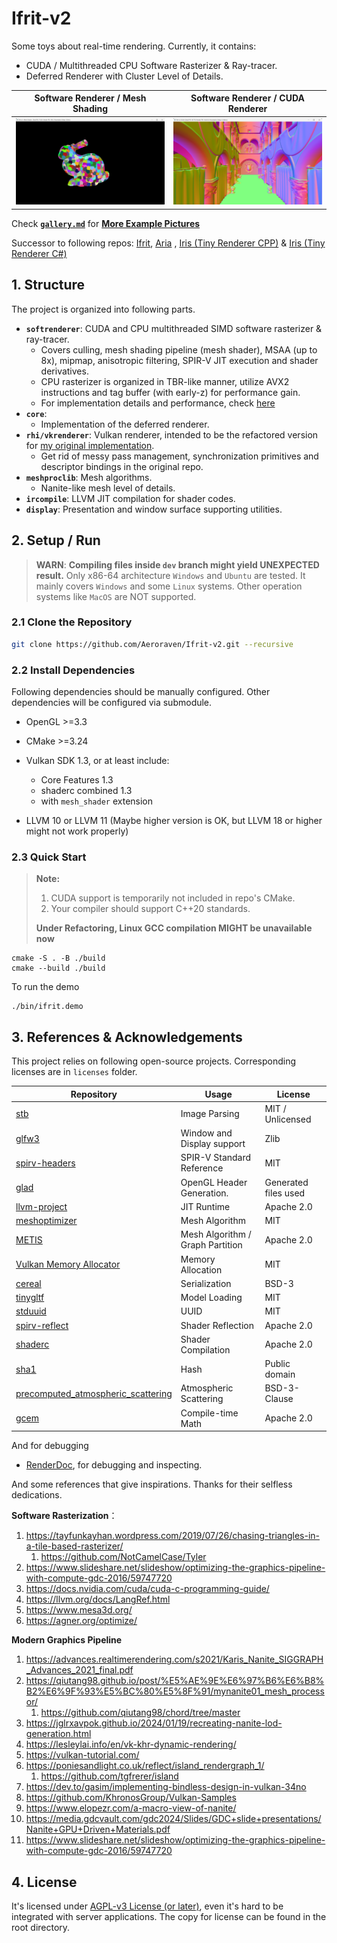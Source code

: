 # Ifrit-v2

Some toys about real-time rendering. Currently, it contains:

- CUDA / Multithreaded CPU Software Rasterizer & Ray-tracer. 
- Deferred Renderer with Cluster Level of Details.



| Software Renderer / Mesh Shading | Software Renderer / CUDA Renderer |
| -------------------------------- | --------------------------------- |
| ![](docs/img/img_demo3.png)      | ![](docs/img/img_demo1.png)       |



Check  **[`gallery.md`](./docs/gallery.md)** for **[More Example Pictures](./docs/gallery.md)**

Successor to following repos: [Ifrit](https://github.com/Aeroraven/Ifrit), [Aria](https://github.com/Aeroraven/Aria) , [Iris (Tiny Renderer CPP)](https://github.com/Aeroraven/Stargazer/tree/main/ComputerGraphics/Iris)  & [Iris (Tiny Renderer C#)](https://github.com/Aeroraven/Stargazer/tree/main/ComputerGraphics/TinyRenderer)



## 1. Structure

The project is organized into following parts.

- **`softrenderer`**: CUDA and CPU multithreaded SIMD software rasterizer & ray-tracer.
  - Covers culling, mesh shading pipeline (mesh shader), MSAA (up to 8x), mipmap, anisotropic filtering, SPIR-V JIT execution and shader derivatives.
  - CPU rasterizer is organized in TBR-like manner, utilize AVX2 instructions and tag buffer (with early-z) for performance gain.
  - For implementation details and performance, check [here](./projects/softgraphics/readme.md)
- **`core`**: 
  - Implementation of the deferred renderer.
- **`rhi/vkrenderer`**: Vulkan renderer, intended to be the refactored version for [my original implementation](https://github.com/Aeroraven/Aria).
  - Get rid of messy pass management, synchronization primitives and descriptor bindings in the original repo.
- **`meshproclib`**: Mesh algorithms.
  - Nanite-like mesh level of details. 
- **`ircompile`**: LLVM JIT compilation for shader codes.
- **`display`**:  Presentation and window surface supporting utilities.



## 2. Setup / Run

> **WARN**: **Compiling files inside `dev` branch might yield UNEXPECTED result.**  Only x86-64 architecture `Windows` and  `Ubuntu` are tested. It mainly covers `Windows` and some `Linux` systems. Other operation systems like `MacOS` are NOT supported.

### 2.1 Clone the Repository

```bash
git clone https://github.com/Aeroraven/Ifrit-v2.git --recursive 
```



### 2.2 Install Dependencies

Following dependencies should be manually configured. Other dependencies will be configured via submodule.

- OpenGL >=3.3
- CMake >=3.24
- Vulkan SDK 1.3, or at least include:
  - Core Features 1.3
  - shaderc combined 1.3
  - with `mesh_shader` extension

- LLVM 10 or LLVM 11 (Maybe higher version is OK, but LLVM 18 or higher might not work properly)



### 2.3 Quick Start 

> **Note:** 
>
> 1. CUDA support is temporarily not included in repo's CMake. 
> 2. Your compiler should support C++20 standards.
>
> **Under Refactoring, Linux GCC compilation MIGHT be unavailable now**

```shell
cmake -S . -B ./build
cmake --build ./build
```

To run the demo

```shell
./bin/ifrit.demo
```





## 3. References & Acknowledgements

This project relies on following open-source projects. Corresponding licenses are in `licenses` folder.

| Repository                                                   | Usage                            | License              |
| ------------------------------------------------------------ | -------------------------------- | -------------------- |
| [stb](https://github.com/nothings/stb)                       | Image Parsing                    | MIT / Unlicensed     |
| [glfw3](https://github.com/glfw/glfw)                        | Window and Display support       | Zlib                 |
| [spirv-headers](https://github.com/KhronosGroup/SPIRV-Headers/) | SPIR-V Standard Reference        | MIT                  |
| [glad](https://github.com/Dav1dde/glad/)                     | OpenGL Header Generation.        | Generated files used |
| [llvm-project](https://github.com/llvm/llvm-project)         | JIT Runtime                      | Apache 2.0           |
| [meshoptimizer](https://github.com/zeux/meshoptimizer)       | Mesh Algorithm                   | MIT                  |
| [METIS](https://github.com/KarypisLab/METIS/)                | Mesh Algorithm / Graph Partition | Apache 2.0           |
| [Vulkan Memory Allocator](https://github.com/GPUOpen-LibrariesAndSDKs/VulkanMemoryAllocator) | Memory Allocation                | MIT                  |
| [cereal](https://github.com/USCiLab/cereal)                  | Serialization                    | BSD-3                |
| [tinygltf](https://github.com/syoyo/tinygltf/tree/release)   | Model Loading                    | MIT                  |
| [stduuid](https://github.com/mariusbancila/stduuid)          | UUID                             | MIT                  |
| [spirv-reflect](https://github.com/KhronosGroup/SPIRV-Reflect) | Shader Reflection                | Apache 2.0           |
| [shaderc](https://github.com/google/shaderc?tab=License-1-ov-file#readme) | Shader Compilation               | Apache 2.0           |
| [sha1](https://github.com/vog/sha1)                          | Hash                             | Public domain        |
| [precomputed_atmospheric_scattering](https://github.com/ebruneton/precomputed_atmospheric_scattering) | Atmospheric Scattering           | BSD-3-Clause         |
| [gcem](https://github.com/kthohr/gcem)                       | Compile-time Math                | Apache 2.0           |



And for debugging

- [RenderDoc](https://renderdoc.org/), for debugging and inspecting.



And some references that give inspirations. Thanks for their selfless dedications.

**Software Rasterization**：

1. https://tayfunkayhan.wordpress.com/2019/07/26/chasing-triangles-in-a-tile-based-rasterizer/
   1. https://github.com/NotCamelCase/Tyler
2. https://www.slideshare.net/slideshow/optimizing-the-graphics-pipeline-with-compute-gdc-2016/59747720
3. https://docs.nvidia.com/cuda/cuda-c-programming-guide/
4. https://llvm.org/docs/LangRef.html
5. https://www.mesa3d.org/
6. https://agner.org/optimize/

**Modern Graphics Pipeline**

1. https://advances.realtimerendering.com/s2021/Karis_Nanite_SIGGRAPH_Advances_2021_final.pdf
2. https://qiutang98.github.io/post/%E5%AE%9E%E6%97%B6%E6%B8%B2%E6%9F%93%E5%BC%80%E5%8F%91/mynanite01_mesh_processor/
   1. https://github.com/qiutang98/chord/tree/master
3. https://jglrxavpok.github.io/2024/01/19/recreating-nanite-lod-generation.html
4. https://lesleylai.info/en/vk-khr-dynamic-rendering/
5. https://vulkan-tutorial.com/
6. https://poniesandlight.co.uk/reflect/island_rendergraph_1/
   1. https://github.com/tgfrerer/island
7. https://dev.to/gasim/implementing-bindless-design-in-vulkan-34no
8. https://github.com/KhronosGroup/Vulkan-Samples
9. https://www.elopezr.com/a-macro-view-of-nanite/
9. https://media.gdcvault.com/gdc2024/Slides/GDC+slide+presentations/Nanite+GPU+Driven+Materials.pdf
9. https://www.slideshare.net/slideshow/optimizing-the-graphics-pipeline-with-compute-gdc-2016/59747720



## 4. License

It's licensed under [AGPL-v3 License (or later)](https://www.gnu.org/licenses/agpl-3.0.en.html), even it's hard to be integrated with server applications. The copy for license can be found in the root directory. 

